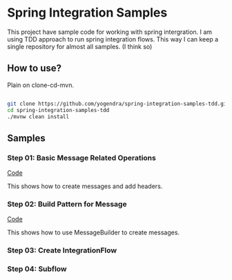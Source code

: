 # Spring Integration Samples

This project have sample code for working with spring intergration. I am using TDD approach to run 
spring integration flows. This way I can keep a single repository for almost all samples. (I think 
so)


## How to use?

Plain on clone-cd-mvn.

```bash

git clone https://github.com/yogendra/spring-integration-samples-tdd.git
cd spring-integration-samples-tdd
./mvnw clean install

```
## Samples
 
### Step 01: Basic Message Related Operations

[Code](src/test/java/me/yogendra/samples/springintegrationsamples/Step01BasicTests.java)

This shows how to create messages and add headers.


### Step 02: Build Pattern for Message

[Code](src/test/java/me/yogendra/samples/springintegrationsamples/Step02MessageBuilderTest.java)

This shows how to use MessageBuilder to create messages. 


### Step 03: Create IntegrationFlow


### Step 04: Subflow



 